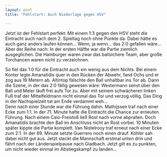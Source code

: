 ```yaml
---
layout: post
title: "Fehlstart: Auch Niederlage gegen HSV"

---
```


Jetzt ist der Fehlstart perfekt: Mit einem 1:3 gegen den HSV steht die Eintracht auch nach dem 2. Spieltag noch ohne Punkte da. Dabei hätte es auch ganz anders laufen können... Wenn, ja wenn... das 2:0 gefallen wäre... Aber der Reihe nach: In der ersten Hälfte war die Partie ziemlich ausgeglichen. Die Hamburger waren zwar das ballsichere Team, aber große Torchancen waren nicht zu verzeichnen.

So fiel das 1:0 für die Eintracht auch ein wenig aus dem Nichts. Bei einem Konter legte Amanatidis quer in den Rücken der Abwehr, fand Ochs und er zog aus 19 Metern ab. Altintop fälschte den Ball unhaltbar ins Tor ab. Dann die Szene, in der das 2:0 fällig gewesen wäre: Westermann senst über den Ball und Meier läuft frei aufs Tor zu. Aber mit seinem schwächeren linken Fuß traf der Mittelfeldmann nicht einmal das Tor und verzog völlig. Das Ding in der Nachspielzeit tat am Ende verdammt weh...  
Denn nach einer Stunde war die Führung dahin. Mathijssen traf nach einer Ecke zum 1:1. In der 71. Minute hatte die Eintracht die Chance zur erneuten Führung. Nach einem Caio-Freistoß ließ Rost nach vorne abprallen. Doch Amanatidis brachte den Ball im Anschluss nicht an Rost vorbei. 10 Minuten später kippte die Partie komplett. Van Nistelrooy traf erneut nach einer Ecke zum 2:1. In der 89. Minute setzte Guerrero noch einen drauf. Köhler sah dabei nicht gut aus. Jetzt steckt die Mannschaft erstmal unten drin und fährt nach der Länderspielpause nach Gladbach. Jetzt gilt es zu punkten, um nicht wieder einmal im Abstiegskampf zu landen...
